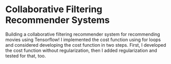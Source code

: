 # Collaborative Filtering Recommender Systems
Building a collaborative filtering recommender system for recommending movies using Tensorflow! I implemented the cost function using for loops and considered developing the cost function in two steps. First, I developed the cost function without regularization, then I added regularization and tested for that, too.
